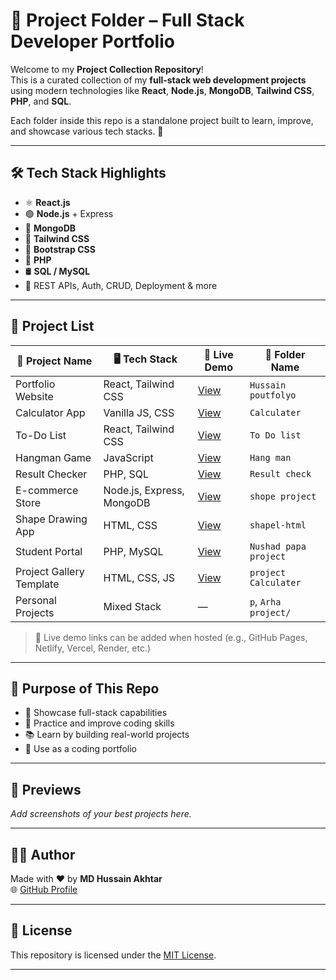 # 🚀 Project Folder – Full Stack Developer Portfolio

Welcome to my **Project Collection Repository**!  
This is a curated collection of my **full-stack web development projects** using modern technologies like **React**, **Node.js**, **MongoDB**, **Tailwind CSS**, **PHP**, and **SQL**.

Each folder inside this repo is a standalone project built to learn, improve, and showcase various tech stacks. 🎯

---

## 🛠️ Tech Stack Highlights

- ⚛️ **React.js**
- 🟢 **Node.js** + Express
- 🍃 **MongoDB**
- 🎨 **Tailwind CSS**
- 🎨 **Bootstrap CSS**
- 🐘 **PHP**
- 🛢️ **SQL / MySQL**
- 🔗 REST APIs, Auth, CRUD, Deployment & more

---

## 📁 Project List

| 🚩 Project Name            | 🖥️ Tech Stack                  | 🔗 Live Demo | 📂 Folder Name           |
|---------------------------|-------------------------------|--------------|--------------------------|
| Portfolio Website         | React, Tailwind CSS           | [View](#)     | `Hussain poutfolyo`      |
| Calculator App            | Vanilla JS, CSS               | [View](#)     | `Calculater`             |
| To-Do List                | React, Tailwind CSS           | [View](#)     | `To Do list`             |
| Hangman Game              | JavaScript                    | [View](#)     | `Hang man`               |
| Result Checker            | PHP, SQL                      | [View](#)     | `Result check`           |
| E-commerce Store          | Node.js, Express, MongoDB     | [View](#)     | `shope project`          |
| Shape Drawing App         | HTML, CSS                     | [View](#)     | `shapel-html`            |
| Student Portal            | PHP, MySQL                    | [View](#)     | `Nushad papa project`    |
| Project Gallery Template  | HTML, CSS, JS                 | [View](#)     | `project Calculater`     |
| Personal Projects         | Mixed Stack                   | —            | `p`, `Arha project/`     |

> 📝 Live demo links can be added when hosted (e.g., GitHub Pages, Netlify, Vercel, Render, etc.)

---

## 🎯 Purpose of This Repo

- 🚀 Showcase full-stack capabilities
- 🔁 Practice and improve coding skills
- 📚 Learn by building real-world projects
- 💼 Use as a coding portfolio

---

## 📸 Previews

_Add screenshots of your best projects here._

---

## 🧑‍💻 Author

Made with ❤️ by **MD Hussain Akhtar**  
🌐 [GitHub Profile](https://github.com/MD-Hussain-Akhtar)

---

## 📄 License

This repository is licensed under the [MIT License](LICENSE).

---

